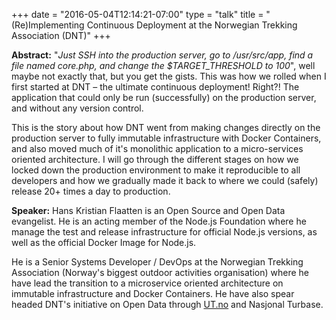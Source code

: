 +++
date = "2016-05-04T12:14:21-07:00"
type = "talk"
title = "(Re)Implementing Continuous Deployment at the Norwegian Trekking Association (DNT)"
+++

**Abstract:**
"<i>Just SSH into the production server, go to /usr/src/app, find a file named core.php, and change the $TARGET_THRESHOLD to 100</i>", well maybe not exactly that, but you get the gists. This was how we rolled when I first started at DNT – the ultimate continuous deployment! Right?! The application that could only be run (successfully) on the production server, and without any version control.

This is the story about how DNT went from making changes directly on the production server to fully immutable infrastructure with Docker Containers, and also moved much of it's monolithic application to a micro-services oriented architecture. I will go through the different stages on how we locked down the production environment to make it reproducible to all developers and how we gradually made it back to where we could (safely) release 20+ times a day to production.

**Speaker:**
Hans Kristian Flaatten is an Open Source and Open Data evangelist. He is an acting member of the Node.js Foundation where he manage the test and release infrastructure for official Node.js versions, as well as the official Docker Image for Node.js.

He is a Senior Systems Developer / DevOps at the Norwegian Trekking Association (Norway's biggest outdoor activities organisation) where he have lead the transition to a microservice oriented architecture on immutable infrastructure and Docker Containers. He have also spear headed DNT's initiative on Open Data through <a href="http://ut.no/">UT.no</a> and Nasjonal Turbase.
